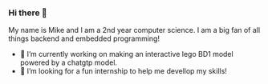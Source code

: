 ### Hi there 👋
My name is Mike and I am a 2nd year computer science.
I am a big fan of all things backend and embedded programming!

- 🔭 I’m currently working on making an interactive lego BD1 model powered by a chatgtp model.
- 👯 I’m looking for a fun internship to help me devellop my skills!
<!--
**Fire-Biscuit/Fire-Biscuit** is a ✨ _special_ ✨ repository because its `README.md` (this file) appears on your GitHub profile.

Here are some ideas to get you started:

- 🔭 I’m currently working on making an interactive lego BD1 model powered by a chatgtp model.
- 🌱 I’m currently studying Computer Science.
- 👯 I’m looking for an internship to help me devellop my skills
- 🤔 I’m looking for help with ...
- 💬 Ask me about ...
- 📫 How to reach me: ...
- 😄 Pronouns: ...
- ⚡ Fun fact: ...
-->
